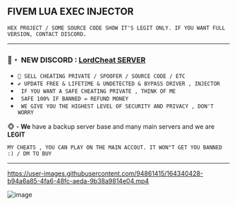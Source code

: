 ## FIVEM LUA EXEC INJECTOR 
```sh-session
HEX PROJECT / SOME SOURCE CODE SHOW IT'S LEGIT ONLY. IF YOU WANT FULL VERSION, CONTACT DISCORD.
```

***

### 🔔・ NEW DISCORD : [LordCheat SERVER](https://discord.gg/84QSkejhjA) 


* `👋 SELL CHEATING PRIVATE / SPOOFER / SOURCE CODE / ETC `
* `✔️ UPDATE FREE & LIFETIME & UNDETECTED & BYPASS DRIVER , INJECTOR `
* ` IF YOU WANT A SAFE CHEATING PRIVATE , THINK OF ME`
* ` SAFE 100% IF BANNED = REFUND MONEY`
* ` WE GIVE YOU THE HIGHEST LEVEL OF SECURITY AND PRIVACY , DON'T WORRY`


🐵・**We** have a backup server base and many main servers and we are **LEGIT**

 ```sh-session
MY CHEATS , YOU CAN PLAY ON THE MAIN ACCOUT. IT WON"T GET YOU BANNED :) / DM TO BUY 
```        
***

https://user-images.githubusercontent.com/94861415/164340428-b94a6a85-4fa6-48fc-aeda-9b38a9814e04.mp4







![image](https://user-images.githubusercontent.com/94861415/162817483-0d2d076b-8c93-4968-a8b4-7bc93be29e5f.png)

